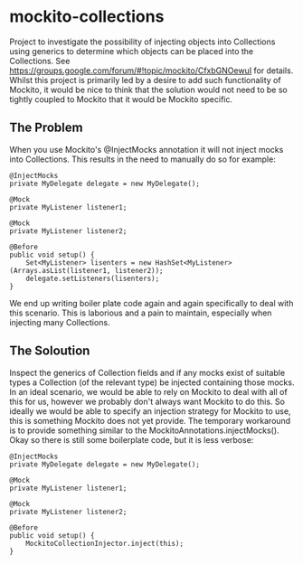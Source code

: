mockito-collections
===================

Project to investigate the possibility of injecting objects into Collections using generics to determine which objects can be placed into the Collections. See https://groups.google.com/forum/#!topic/mockito/CfxbGNOewuI for details. Whilst this project is primarily led by a desire to add such functionality of Mockito, it would be nice to think that the solution would not need to be so tightly coupled to Mockito that it would be Mockito specific.

The Problem
-----------

When you use Mockito's @InjectMocks annotation it will not inject mocks into Collections. This results in the need to manually do so for example:

    @InjectMocks
    private MyDelegate delegate = new MyDelegate();
    
    @Mock
    private MyListener listener1;
    
    @Mock
    private MyListener listener2;
    
    @Before
    public void setup() {
        Set<MyListener> lisenters = new HashSet<MyListener>(Arrays.asList(listener1, listener2));
        delegate.setListeners(lisenters);
    }

We end up writing boiler plate code again and again specifically to deal with this scenario. This is laborious and a pain to maintain, especially when injecting many Collections.

The Soloution
-------------

Inspect the generics of Collection fields and if any mocks exist of suitable types a Collection (of the relevant type) be injected containing those mocks. In an ideal scenario, we would be able to rely on Mockito to deal with all of this for us, however we probably don't always want Mockito to do this. So ideally we would be able to specify an injection strategy for Mockito to use, this is something Mockito does not yet provide. The temporary workaround is to provide something similar to the MockitoAnnotations.injectMocks(). Okay so there is still some boilerplate code, but it is less verbose:

    @InjectMocks
    private MyDelegate delegate = new MyDelegate();
    
    @Mock
    private MyListener listener1;
    
    @Mock
    private MyListener listener2;
    
    @Before
    public void setup() {
        MockitoCollectionInjector.inject(this);
    }
